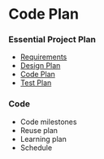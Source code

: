 # Code Plan

### Essential Project Plan
* [Requirements](Requirements.md)
* [Design Plan](Design.md)
* [Code Plan](Code.md)
* [Test Plan](Test.md)


### Code
* Code milestones
* Reuse plan
* Learning plan
* Schedule

